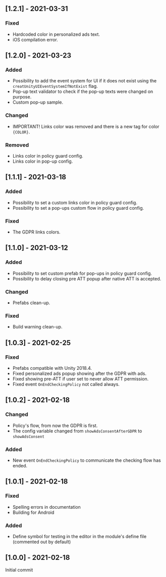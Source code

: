 ## [1.2.1] - 2021-03-31
### Fixed
- Hardcoded color in personalized ads text.
- iOS compilation error.

## [1.2.0] - 2021-03-23
### Added
- Possibility to add the event system for UI if it does not exist using the `creatUnityUIEventSystemIfNotExist` flag.
- Pop-up text validator to check if the pop-up texts were changed on purpose. 
- Custom pop-up sample.

### Changed
- IMPORTANT! Links color was removed and there is a new tag for color `{COLOR}`.

### Removed
- Links color in policy guard config.
- Links color in pop-up config.


## [1.1.1] - 2021-03-18
### Added
- Possibility to set a custom links color in policy guard config.
- Possibility to set a pop-ups custom flow in policy guard config.

### Fixed
- The GDPR links colors.


## [1.1.0] - 2021-03-12
### Added
- Possibility to set custom prefab for pop-ups in policy guard config.
- Possibility to delay closing pre ATT popup after native ATT is accepted.

### Changed
- Prefabs clean-up.

### Fixed
- Build warning clean-up.


## [1.0.3] - 2021-02-25
### Fixed
- Prefabs compatible with Unity 2018.4.
- Fixed personalized ads popup showing after the GDPR with ads.
- Fixed showing pre-ATT if user set to never allow ATT permission.
- Fixed event `OnEndCheckingPolicy` not called always.


## [1.0.2] - 2021-02-18
### Changed
- Policy's flow, from now the GDPR is first.
- The config variable changed from `showAdsConsentAfterGDPR` to `showAdsConsent`

### Added
- New event `OnEndCheckingPolicy` to communicate the checking flow has ended.


## [1.0.1] - 2021-02-18
### Fixed
- Spelling errors in documentation
- Building for Android

### Added
- Define symbol for testing in the editor in the module's define file (commented out by default)


## [1.0.0] - 2021-02-18
Initial commit
